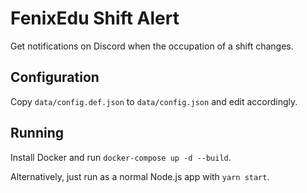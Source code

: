 # FenixEdu Shift Alert

Get notifications on Discord when the occupation of a shift changes.

## Configuration

Copy `data/config.def.json` to `data/config.json` and edit accordingly.

## Running

Install Docker and run `docker-compose up -d --build`.

Alternatively, just run as a normal Node.js app with `yarn start`.
